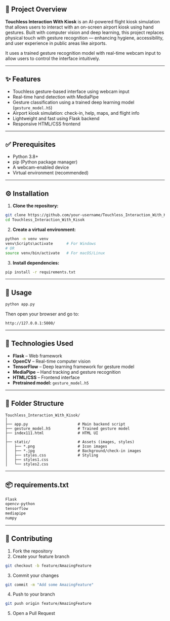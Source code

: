 ## 📍 Project Overview

**Touchless Interaction With Kiosk** is an AI-powered flight kiosk simulation that allows users to interact with an on-screen airport kiosk using hand gestures. Built with computer vision and deep learning, this project replaces physical touch with gesture recognition — enhancing hygiene, accessibility, and user experience in public areas like airports.

It uses a trained gesture recognition model with real-time webcam input to allow users to control the interface intuitively.

---

## ✨ Features

* Touchless gesture-based interface using webcam input
* Real-time hand detection with MediaPipe
* Gesture classification using a trained deep learning model (`gesture_model.h5`)
* Airport kiosk simulation: check-in, help, maps, and flight info
* Lightweight and fast using Flask backend
* Responsive HTML/CSS frontend

---

## ✅ Prerequisites

* Python 3.8+
* pip (Python package manager)
* A webcam-enabled device
* Virtual environment (recommended)

---

## ⚙️ Installation

1. **Clone the repository:**

```bash
git clone https://github.com/your-username/Touchless_Interaction_With_Kisok.git
cd Touchless_Interaction_With_Kisok
```

2. **Create a virtual environment:**

```bash
python -m venv venv
venv\Scripts\activate      # For Windows
# OR
source venv/bin/activate   # For macOS/Linux
```

3. **Install dependencies:**

```bash
pip install -r requirements.txt
```

---

## 🚀 Usage

```bash
python app.py
```

Then open your browser and go to:

```
http://127.0.0.1:5000/
```

---

## 🧠 Technologies Used

* **Flask** – Web framework
* **OpenCV** – Real-time computer vision
* **TensorFlow** – Deep learning framework for gesture model
* **MediaPipe** – Hand tracking and gesture recognition
* **HTML/CSS** – Frontend interface
* **Pretrained model:** `gesture_model.h5`

---

## 📁 Folder Structure

```
Touchless_Interaction_With_Kisok/
│
├── app.py                      # Main backend script
├── gesture_model.h5            # Trained gesture model
├── index111.html               # HTML UI
│
├── static/                     # Assets (images, styles)
│   ├── *.png                   # Icon images
│   ├── *.jpg                   # Background/check-in images
│   ├── styles.css              # Styling
│   ├── styles1.css
│   └── styles2.css
```

---

## 📦 requirements.txt

```txt
Flask
opencv-python
tensorflow
mediapipe
numpy
```

---

## 🤝 Contributing

1. Fork the repository
2. Create your feature branch

```bash
git checkout -b feature/AmazingFeature
```

3. Commit your changes

```bash
git commit -m "Add some AmazingFeature"
```

4. Push to your branch

```bash
git push origin feature/AmazingFeature
```

5. Open a Pull Request

